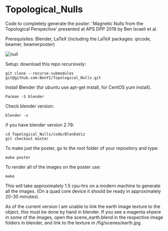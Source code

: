 # Topological_Nulls

Code to completely generate the poster: 'Magnetic Nulls from the Topological Perspective' presented at APS DPP 2019 by Ben Israeli et al. 

Prerequisites: Blender, LaTeX (including the LaTeX packages: qrcode, beamer, beamerposter)

![null](fig/posindex/posindex_start.png?raw=true "Illustration of a null with positive topological index")

Setup: 
download this repo *recursively*:
```
git clone --recurse-submodules git@github.com:BenYI/Topological_Nulls.git
```
Install Blender (for ubuntu use apt-get install, for CentOS yum install).
```
Pacman -S blender
```
Check blender version:
``` 
blender -v
```
if you have blender version 2.79:
```
cd Topological_Nulls/code/BlenDaViz
git checkout master
```

To make just the poster, go to the root folder of your repository and type: 
```
make poster
```

To render all of the images on the poster use: 
```
make
```
This will take approximately 1.5 cpu-hrs on a modern machine to generate all the images. (On a quad core device it should be ready in approximately 20-30 minutes). 



As of the current version I am unable to link the earth image texture to the object, this must be done by hand in blender. 
If you see a magenta shpere in some of the images, open the scene_earth.blend in the respective image folders in blender, and link to the texture in /fig/scenes/earth.jpg.
